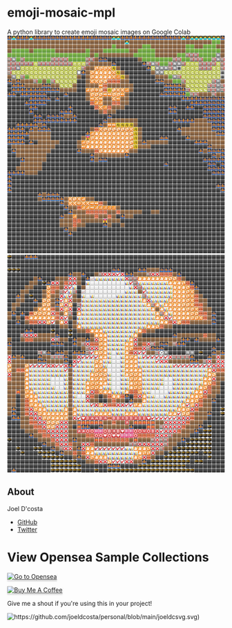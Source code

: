 # emoji-mosaic-mpl
A python library to create emoji mosaic images on Google Colab
![Create NFT with Python Emoji in Google Colab](https://github.com/joeldcosta/emoji-mosaic-mpl/blob/main/NFT_1.png?raw=true)
![Create NFT with Python Emoji in Google Colab](https://github.com/joeldcosta/emoji-mosaic-mpl/blob/main/NFT_2.png?raw=true)



## About

Joel D'costa
- [GitHub](http://github.com/joeldcosta)
- [Twitter](http://twitter.com/JoelDcosta10)

# View Opensea Sample Collections
<a href="https://opensea.io/collection/nsfw-emojis" target="_blank"><img src="https://img.mailinblue.com/2970250-57/social-share-campaign/OpenSealogo.png" alt="Go to Opensea" style="height: 40px !important;width: 117.00007px !important;box-shadow: 0px 3px 2px 0px rgba(190, 190, 190, 0.5) !important;-webkit-box-shadow: 0px 3px 2px 0px rgba(190, 190, 190, 0.5) !important;" ></a>

<a href="https://www.buymeacoffee.com/python4fun" target="_blank"><img src="https://www.buymeacoffee.com/assets/img/custom_images/orange_img.png" alt="Buy Me A Coffee" style="height: 41px !important;width: 174px !important;box-shadow: 0px 3px 2px 0px rgba(190, 190, 190, 0.5) !important;-webkit-box-shadow: 0px 3px 2px 0px rgba(190, 190, 190, 0.5) !important;" ></a>

Give me a shout if you're using this in your project!

![https://github.com/joeldcosta/personal/blob/main/joeldcsvg.svg)](https://github.com/joeldcosta)
